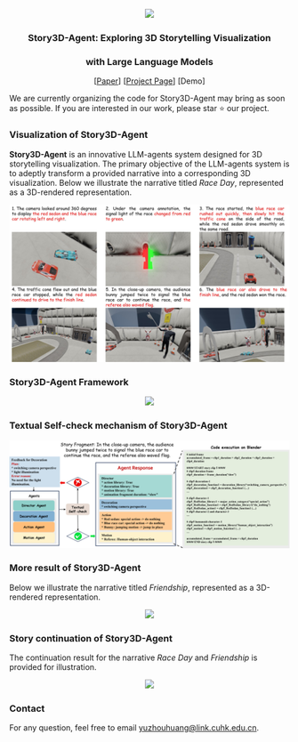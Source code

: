 <!-- ## <div align="center"><b>PhotoMaker</b></div> -->
<p align="center"> <img src="https://yuzhou914.github.io/Story3D-Agent/assets/Logo1.png" height=100> </p>
<div align="center">
  
### Story3D-Agent: Exploring 3D Storytelling Visualization
### with Large Language Models
[[Paper](https://yuzhou914.github.io/Story3D-Agent/)]
[[Project Page](https://yuzhou914.github.io/Story3D-Agent/)]
[Demo] <be>
</div>

We are currently organizing the code for Story3D-Agent may bring as soon as possible.
If you are interested in our work, please star ⭐ our project. 
<br>


### Visualization of Story3D-Agent
**Story3D-Agent** is an innovative LLM-agents system designed for 3D storytelling visualization. The primary objective of the LLM-agents system is to adeptly transform a provided narrative into a corresponding 3D visualization. Below we illustrate the narrative titled *Race Day*, represented as a 3D-rendered representation.
<p align="center">
  <img src="./assets/1-teaser.jpg">
</p>


### Story3D-Agent Framework
<p align="center">
  <img src="./assets/2-Story3D.jpg">
</p>


### Textual Self-check mechanism of Story3D-Agent
<p align="center">
  <img src="./assets/3-TextualSelfCheck.jpg">
</p>


### More result of Story3D-Agent
Below we illustrate the narrative titled *Friendship*, represented as a 3D-rendered representation.
<p align="center">
  <img src="./assets/4-Friendship.jpg">
</p>


### Story continuation of Story3D-Agent
The continuation result for the narrative *Race Day* and *Friendship* is provided for illustration.
<p align="center">
  <img src="./assets/5-Continuation.jpg">
</p>


### Contact
For any question, feel free to email yuzhouhuang@link.cuhk.edu.cn.


<!-- ### Citation	
```
@article{huang2023smartedit,
  title={SmartEdit: Exploring Complex Instruction-based Image Editing with Multimodal Large Language Models},
  author={Huang, Yuzhou and Xie, Liangbin and Wang, Xintao and Yuan, Ziyang and Cun, Xiaodong and Ge, Yixiao and Zhou, Jiantao and Dong, Chao and Huang, Rui and Zhang, Ruimao and Shan, Ying},
  booktitle={arXiv preprint arxiv:2312.06739},
  year={2023}
}
``` -->
